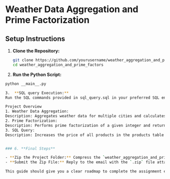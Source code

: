 # Weather Data Aggregation and Prime Factorization

## Setup Instructions

1. **Clone the Repository:**
   ```bash
   git clone https://github.com/yourusername/weather_aggregation_and_prime_factors.git
   cd weather_aggregation_and_prime_factors

2.  **Run the Python Script:**
```bash
python __main__.py

3.  **SQL query Execution:**
Run the SQL commands provided in sql_query.sql in your preferred SQL environment.

Project Overview
1. Weather Data Aggregation:
Description: Aggregates weather data for multiple cities and calculates average temperature and humidity, handling missing data gracefully.
2. Prime Factorization:
Description: Performs prime factorization of a given integer and returns the result as a list of tuples (prime factor, exponent).
3. SQL Query:
Description: Increases the price of all products in the products table by 10% and displays the updated prices.


### 6. **Final Steps**

- **Zip the Project Folder:** Compress the `weather_aggregation_and_prime_factors` folder into a `.zip` file.
- **Submit the Zip File:** Reply to the email with the `.zip` file attached.

This guide should give you a clear roadmap to complete the assignment effectively.
